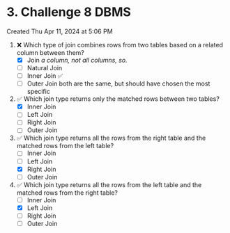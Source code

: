 # 3. Challenge 8 DBMS

Created Thu Apr 11, 2024 at 5:06 PM

1. ❌ Which type of join combines rows from two tables based on a related column between them?
   - [x] Join _a column, not all columns, so._
   - [ ] Natural Join
   - [ ] Inner Join ✅ 
   - [ ] Outer Join
         both are the same, but should have chosen the most specific
2. ✅ Which join type returns only the matched rows between two tables?
   - [x] Inner Join
   - [ ] Left Join
   - [ ] Right Join
   - [ ] Outer Join
3. ✅ Which join type returns all the rows from the right table and the matched rows from the left table?
   - [ ] Inner Join
   - [ ] Left Join
   - [x] Right Join
   - [ ] Outer Join
4. ✅ Which join type returns all the rows from the left table and the matched rows from the right table?
   - [ ] Inner Join
   - [x] Left Join
   - [ ] Right Join
   - [ ] Outer Join
